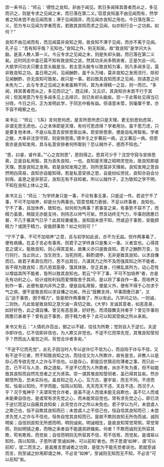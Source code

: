 崇一来书云：“师云：‘德性之良知，非由于闻见。若日多闻择其善者而从之，多见而识之，则是专求之见闻之末，而已落在第二义。’窃意良知虽不由见闻而有，然学者之知未尝不由见闻而发；滞于见闻固非，而见闻亦良知之用也。今日落在第二义，恐为专以见闻为学者而言。若致其良知而求之见闻，似亦知行合一之功矣。如何？”

良知不由见闻而有，而见闻莫非良知之用，故良知不滞于见闻，而亦不离于见闻。孔子云：“吾有知乎哉？无知也。”良知之外，别无知矣。故“致良知”是学问大头脑，是圣人教人第一义。今云专求之见闻之末，则是失却头脑，而已落在第二义矣。近时同志中盖已莫不知有致良知之说，然其功夫尚多鹘突者，正是欠此一问。大抵学问功夫只要主意头脑是当，若主意头脑专以致良知为事，则凡多闻多见，莫非致良知之功。盖日用之间，见闻酬酢，虽千头万绪，莫非良知之发用流行，除却见闻酬酢，亦无良知可致矣。故只是一事。若曰致其良知而求之见闻，则语意之间未免为二，此与专求之见闻之末者虽稍不同，其为未得精一之旨，则一而已。“多闻，择其善者而从之，多见而识之”，既云择，又云识，其良知亦未尝不行于其间；但其用意乃专在多闻多见上去择识，则已失却头脑矣。崇一于此等处见得当已分晓，今日之问，正为发明此学，于同志中极有益。但语意未莹，则毫厘千里，亦不容不精察之也。

来书云：“师云：‘《系》言何思何虑，是言所思所虑只是天理，更无别思别虑耳，非谓无思无虑也。心之本体即是天理，有何可思虑得？学者用功，虽千思万虑，只是要复他本体，不是以私意去安排思索出来。若安排思索，便是自私用智矣。学者之敝，大率非沈空守寂，则安排思索。’德辛壬之岁著前一病，近又著后一病。但思索亦是良知发用，其与私意安排者何所取别？恐认贼作子，惑而不知也。”

“思，曰睿，睿作圣。”“心之宫则思”，思则得之。思其可少乎？沈空守寂与安排思索，正是自私用智。其为丧失良知，一也。良知是天理之昭明灵觉处，故良知即是天理。思是良知之发用。若是良知发用之思，则所思莫非天理矣。良知发用之思自然明白简易，良知亦自能知得。若是私意安排之思，自是纷纭劳扰，良知亦自会分别得。盖思之是非邪正，良知无有不自知者。所以认贼作子，正为致知之学不明，不知在良知上体认之耳。

来书又云：“师云：‘为学终身只是一事，不论有事无事，只是这一件。若说宁不了事，不可不加培养，却是分为两事也。’窃意觉精力衰弱，不足以终事者，良知也。宁不了事，且加休养，致知也。如何却为两事？若事变之来，有事势不容不了，而精力虽衰，稍鼓无亦能支持，则持志以帅气可矣。然言动终无气力，毕事则困惫已甚，不几于暴其气已乎？此其轻重缓急，良知固未尝不知，然或迫于事势，安能顾精力？或困于精力，安能顾事势？如之何则可？”

“宁不了事，不可不加培养”之意，且与初学如此说，亦不为无益。但作两事看了，便有病痛。在孟子言必有事焉，则君子之学终身只是集义一事。义者宜也。心得其宜之谓义。能致良知，则心得其宜矣，故集义亦只是致良知。君子之酬酢万变，当行则行，当止则止，当生则生，当死则死，斟酌谓停，无非是致其良知，以求自慊而已。故君子素其位而行，思不出其位，凡谋其力之所不及而强其知之所不能者，皆不得为致良知；而凡劳其筋骨，饿其体肤，空乏其身，行拂乱其所为，动心忍性以增益其所不能者，皆所以致其良知也。若云“宁不了事，不可不加培养”者，亦是先有功利之心，较计成败利钝而爱憎取舍于其间，是以将了事自作一事，而培养又别作一事，此便有是内非外之意，便是自私用智，便是义外，便有不得于心勿求于气之病，便不是致良知以求自慊之功矣。所云“鼓舞支持，毕事困惫已甚”，又云“迫于事势，困于精力”，皆是把作两事做了，所以有此。凡学问之功，一则诚，二则伪，凡此皆是致良知之意欠诚一真切之故。《大学》言诚其意者，如恶恶臭，如好好色，此之谓自慊。曾见有恶恶臭，好好色，而须鼓舞支持者乎？曾见毕事则困惫已甚者乎？曾有迫于事势，困于精力者乎？此可以知其受病之所从来矣。

来书又有云：“人情机诈百出，御之以不疑，往往为所欺；觉则自入于逆亿。夫逆诈即诈也，亿不信即非信也，为人欺又非觉也。不逆不亿而常先觉，其惟良知莹彻乎？然而出入毫忽之间，背觉合诈者多矣。”

“不逆不亿而先觉”，此孔子因当时人专以逆诈亿不信为心，而自陷于诈与不信，又有不逆不亿者，然不知致良知之功，而往往又为人所欺诈，故有是言。非教人以是存心而专欲先觉人之诈与不信也。以是存心，即是后世猜忌险薄者之事，而只此一念，已不可与人尧、舜之道矣。不逆不亿而为人所欺者，尚亦不失为善，但不如能致其良知而自然先觉者之尤为贤耳。崇一谓其惟良知莹彻者，盖已得其旨矣。然亦颖悟所及，恐未实际也。盖良知之在人心，互万古，塞宇宙，而无不同，不虑而知，恒易以知险，不学而能，恒简以知阻，先天而天不违，天且不违，而况于人乎？况于鬼神乎？夫谓背觉合诈者，是虽不逆人而或未能无自欺也，虽不亿人而或未能果自信也，是或常有求先觉之心，而未能常自觉也。常有求先觉之心，即已流于逆亿而足以自蔽其良知矣；此背觉合诈之所以未免也。君子学以为尺，未尝虞人之欺己也，恒不自欺其良知而已；未尝虞人之不信己也，恒自信其良知而已；未尝求先觉人之诈与不信也，恒务自觉其良知而已。是故不欺则良知无所伪而诚，诚则明矣；自信则良知无所惑而明，明则诚矣。明诚相生，是故良知常觉常照。常觉常照，则如明镜之悬，而物之来者自不能遁其妍媸矣。何者？不欺而诚则无所容其欺，苟有欺焉，而觉矣；自信而明则无所容其不信，苟不信焉，而觉矣。是谓易以知险，简以知阻，子思所谓‘至诚如神，可以前知’者也。然子思谓‘如神’，谓‘可以前知’，犹二而言之。是盖推言思诚者之功效，是犹为不能先觉者说也。若就至诚而言，则至诚之妙用即谓之神，不必言“如神”。至诚则无知而无不知，不必言“可以前知”矣。